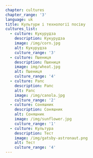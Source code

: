 ```yaml
---
chapter: cultures
chapter_range: '3'
language: uk
title: Культури і технології посіву
cultures_list:
  - culture: Кукурудза
    description: Кукурудза
    image: /img/corn.jpg
    alt: Кукурудза
    culture_range: '3'
  - culture: Пшениця
    description: Пшениця
    image: img/wheat.jpg
    alt: Пшениця
    culture_range: '4'
  - culture: Рапс
    description: Рапс
    alt: Рапс
    image: /img/canola.jpg
    culture_range: '2'
  - culture: Соняшник
    description: Соняшник
    alt: Соняшник
    image: /img/sunflower.jpg
    culture_range: '1'
  - culture: Культура
    description: Т﻿ест
    image: /img/gatsby-astronaut.png
    alt: Тест
    culture_range: '4'
---
```

